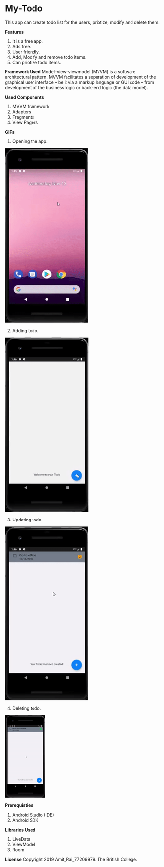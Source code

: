 # My-Todo
This app can create todo list for the users, priotize, modify and delete them.

**Features**
1. It is a free app.
2. Ads free.
3. User friendly.
4. Add, Modify and remove todo items.
5. Can priotize todo items.

**Framework Used**
Model–view–viewmodel (MVVM) is a software architectural pattern. MVVM facilitates a separation of development of the graphical user interface – be it via a markup language or GUI code – from development of the business logic or back-end logic (the data model).

**Used Components**
1. MVVM framework
2. Adapters
3. Fragments
4. View Pagers

**GIFs**
1. Opening the app.

![](part1.gif)

2. Adding todo.

![](part2.gif)

3. Updating todo.

![](part3.gif)

4. Deleting todo.

![](part4.gif)

**Prerequisties**
1. Android Studio (IDE)
2. Android SDK

**Libraries Used**
1. LiveData
2. ViewModel
3. Room

**License**
Copyright 2019 Amit_Rai_77209979. The British College.

